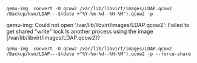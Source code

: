 ```
qemu-img  convert -O qcow2 /var/lib/libvirt/images/LDAP.qcow2 /Backup/kvm/LDAP---$(date +"%Y-%m-%d--%H-%M").qcow2 -p
```
qemu-img: Could not open '/var/lib/libvirt/images/LDAP.qcow2': Failed to get shared "write" lock
Is another process using the image [/var/lib/libvirt/images/LDAP.qcow2]?

``` qemu-img  convert -O qcow2 /var/lib/libvirt/images/LDAP.qcow2 /Backup/kvm/LDAP---$(date +"%Y-%m-%d--%H-%M").qcow2 -p --force-share ```

